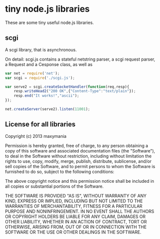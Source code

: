 # tiny node.js libraries

These are some tiny useful node.js libraries.

## scgi

A scgi library, that is asynchronous.

On detail: scgi.js contains a stateful netstring parser, a scgi request parser, a Request
and a Cesponse class, as well as 

```js
var net = require('net');
var scgi = require('./scgi.js');

var serve2 = scgi.createSocketHandler(function(req,resp){
	resp.writeHead2("200 OK",{"Content-Type":"text/plain"});
	resp.end("It works!","ascii");
});

net.createServer(serve2).listen(11001);
```

## License for all libraries

Copyright (c) 2013 maxymania

Permission is hereby granted, free of charge, to any person obtaining a copy of this software
and associated documentation files (the "Software"), to deal in the Software without restriction,
including without limitation the rights to use, copy, modify, merge, publish, distribute, sublicense,
and/or sell copies of the Software, and to permit persons to whom the Software is furnished to do so,
subject to the following conditions:

The above copyright notice and this permission notice shall be included in all copies or substantial
portions of the Software.

THE SOFTWARE IS PROVIDED "AS IS", WITHOUT WARRANTY OF ANY KIND, EXPRESS OR IMPLIED, INCLUDING BUT NOT
LIMITED TO THE WARRANTIES OF MERCHANTABILITY, FITNESS FOR A PARTICULAR PURPOSE AND NONINFRINGEMENT.
IN NO EVENT SHALL THE AUTHORS OR COPYRIGHT HOLDERS BE LIABLE FOR ANY CLAIM, DAMAGES OR OTHER LIABILITY,
WHETHER IN AN ACTION OF CONTRACT, TORT OR OTHERWISE, ARISING FROM, OUT OF OR IN CONNECTION WITH THE
SOFTWARE OR THE USE OR OTHER DEALINGS IN THE SOFTWARE.
